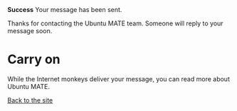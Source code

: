 <!--
.. title: Message Sent
.. slug: message-sent
.. date: 2014-11-04 22:23:23
.. tags:
.. link:
.. description:
-->

<div class="alert alert-success"><strong>Success</strong> Your message has been sent.</div>

Thanks for contacting the Ubuntu MATE team. Someone will reply to your message
soon.

<div class="bs-component">
    <div class="jumbotron">
        <h1>Carry on</h1>
        <p>While the Internet monkeys deliver your message, you can read more about Ubuntu MATE.</p>
        <a href="/" class="btn btn-primary btn-lg">Back to the site</a>
        </p>
    </div>
</div>
